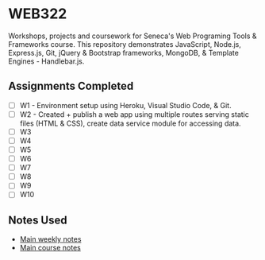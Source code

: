 # WEB322
Workshops, projects and coursework for Seneca's Web Programing Tools & Frameworks course. This repository demonstrates JavaScript, 
Node.js, Express.js, Git, jQuery & Bootstrap frameworks, MongoDB, & Template Engines - Handlebar.js. 

## Assignments Completed
- [ ] W1 - Environment setup using Heroku, Visual Studio Code, & Git. 
- [ ] W2 - Created + publish a web app using multiple routes serving static files (HTML & CSS), create data service
           module for     accessing data. 
- [ ] W3
- [ ] W4
- [ ] W5
- [ ] W6 
- [ ] W7
- [ ] W8
- [ ] W9 
- [ ] W10

## Notes Used
- [Main weekly notes](http://zenit.senecac.on.ca/~patrick.crawford/index.php/web322/web322-weekly-schedule/)
- [Main course notes](http://zenit.senecac.on.ca/~patrick.crawford/index.php/web322/course-notes/)
